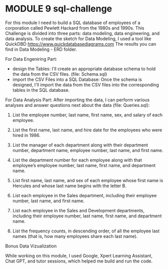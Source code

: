 # MODULE 9 sql-challenge
For this module I need to build a SQL database of employees of a corporation called Pewlett Hackard from the 1980s and 1990s. This Challenge is divided into three parts: data modeling, data engineering, and data analysis.
To create the sketch for Data Modeling, I used a tool like QuickDBD https://www.quickdatabasediagrams.com The results you can find in Data Modeling - ERD folder. 

For Data Engeniring Part: 
- design the Tables: I'll create an appropriate database schema to hold the data from the CSV files. (file: Schema.sql)
- import the CSV Files into a SQL Database: Once the schema is designed, I'll import the data from the CSV files into the corresponding tables in the SQL database.

For Data Analysis Part: 
After importing the data, I can perform various analyses and answer questions next about the data (file: Queries.sql):

1. List the employee number, last name, first name, sex, and salary of each employee.

2. List the first name, last name, and hire date for the employees who were hired in 1986.

3. List the manager of each department along with their department number, department name, employee number, last name, and first name.

4. List the department number for each employee along with that employee’s employee number, last name, first name, and department name.

5. List first name, last name, and sex of each employee whose first name is Hercules and whose last name begins with the letter B.

6. List each employee in the Sales department, including their employee number, last name, and first name.

7. List each employee in the Sales and Development departments, including their employee number, last name, first name, and department name.

8. List the frequency counts, in descending order, of all the employee last names (that is, how many employees share each last name).

Bonus Data Vizualization 

While working on this module, I used Google, Xpert Learning Assistant, Chat GPT, and tutor sessions, which helped me build and run the code.
